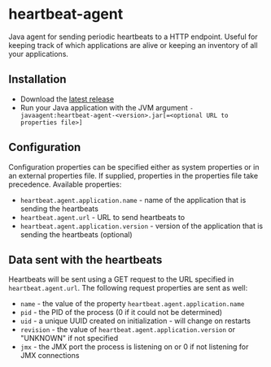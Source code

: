 # heartbeat-agent

Java agent for sending periodic heartbeats to a HTTP endpoint. Useful for keeping track of which applications are alive or keeping an inventory of all your applications.

## Installation

* Download the [latest release](https://github.com/AvanzaBank/heartbeat-agent/releases/latest)
* Run your Java application with the JVM argument `-javaagent:heartbeat-agent-<version>.jar[=<optional URL to properties file>]`

## Configuration

Configuration properties can be specified either as system properties or in an external properties file. If supplied, properties in the properties file take precedence. Available properties:

* `heartbeat.agent.application.name` - name of the application that is sending the heartbeats
* `heartbeat.agent.url` - URL to send heartbeats to
* `heartbeat.agent.application.version` - version of the application that is sending the heartbeats (optional)

## Data sent with the heartbeats

Heartbeats will be sent using a GET request to the URL specified in `heartbeat.agent.url`. The following request properties are sent as well:

* `name` - the value of the property `heartbeat.agent.application.name`
* `pid` - the PID of the process (0 if it could not be determined)
* `uid` - a unique UUID created on initialization - will change on restarts
* `revision` - the value of `heartbeat.agent.application.version` or "UNKNOWN" if not specified
* `jmx` - the JMX port the process is listening on or 0 if not listening for JMX connections
